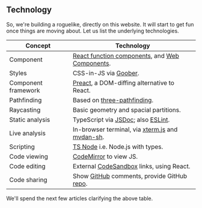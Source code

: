 ## Technology

So, we're building a roguelike, directly on this website.
It will start to get fun once things are moving about.
Let us list the underlying technologies.

| Concept | Technology |
| ------- | ---------- |
| Component | [React function components](https://reactjs.org/docs/components-and-props.html#function-and-class-components), and [Web Components](https://reactjs.org/docs/web-components.html). |
| Styles | CSS-in-JS via [Goober](https://www.npmjs.com/package/goober). |
| Component framework | [Preact](https://preactjs.com/), a DOM-diffing alternative to React. |
| Pathfinding | Based on [three-pathfinding](https://www.npmjs.com/package/three-pathfinding).  |
| Raycasting | Basic geometry and spacial partitions.  |
| Static analysis | TypeScript via [JSDoc](https://www.typescriptlang.org/docs/handbook/jsdoc-supported-types.html); also [ESLint](https://www.npmjs.com/package/eslint). |
| Live analysis | In-browser terminal, via [xterm.js](https://www.npmjs.com/package/xterm) and [mvdan-sh](https://www.npmjs.com/package/mvdan-sh). |
| Scripting | [TS Node](https://www.npmjs.com/package/ts-node) i.e. Node.js with types. |
| Code viewing | [CodeMirror](https://codemirror.net/) to view JS. |
| Code editing | External [CodeSandbox](https://codesandbox.io/) links, using React. |
| Code sharing | Show [GitHub](https://github.com/) comments, provide GitHub [repo](https://github.com/rob-myers/rob-myers.github.io). |

<!-- Our in-browser terminal is built using [Xterm.js](https://xtermjs.org/) and the shell parser [mvdan-sh](https://github.com/mvdan/sh/tree/master/_js). -->

We'll spend the next few articles clarifying the above table.